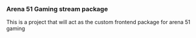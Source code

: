 ### Arena 51 Gaming stream package

This is a project that will act as the custom frontend package for arena 51 gaming